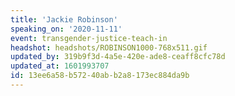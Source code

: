 ```yaml
---
title: 'Jackie Robinson'
speaking_on: '2020-11-11'
event: transgender-justice-teach-in
headshot: headshots/ROBINSON1000-768x511.gif
updated_by: 319b9f3d-4a5e-420e-ade8-ceaff8cfc78d
updated_at: 1601993707
id: 13ee6a58-b572-40ab-b2a8-173ec884da9b
---
```


